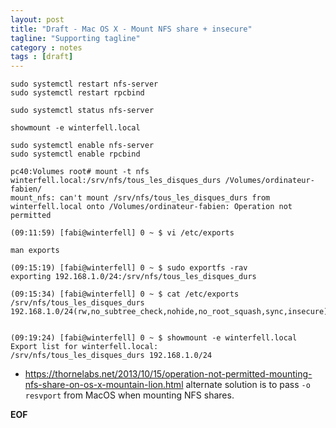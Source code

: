 ```yaml
---
layout: post
title: "Draft - Mac OS X - Mount NFS share + insecure"
tagline: "Supporting tagline"
category : notes
tags : [draft]
---
```



    sudo systemctl restart nfs-server
    sudo systemctl restart rpcbind

    sudo systemctl status nfs-server

    showmount -e winterfell.local

    sudo systemctl enable nfs-server
    sudo systemctl enable rpcbind

    pc40:Volumes root# mount -t nfs winterfell.local:/srv/nfs/tous_les_disques_durs /Volumes/ordinateur-fabien/
    mount_nfs: can't mount /srv/nfs/tous_les_disques_durs from winterfell.local onto /Volumes/ordinateur-fabien: Operation not permitted

    (09:11:59) [fabi@winterfell] 0 ~ $ vi /etc/exports

    man exports

    (09:15:19) [fabi@winterfell] 0 ~ $ sudo exportfs -rav
    exporting 192.168.1.0/24:/srv/nfs/tous_les_disques_durs

    (09:15:34) [fabi@winterfell] 0 ~ $ cat /etc/exports
    /srv/nfs/tous_les_disques_durs  192.168.1.0/24(rw,no_subtree_check,nohide,no_root_squash,sync,insecure)


    (09:19:24) [fabi@winterfell] 0 ~ $ showmount -e winterfell.local
    Export list for winterfell.local:
    /srv/nfs/tous_les_disques_durs 192.168.1.0/24

* <https://thornelabs.net/2013/10/15/operation-not-permitted-mounting-nfs-share-on-os-x-mountain-lion.html>
  alternate solution is to pass `-o resvport` from MacOS when mounting NFS shares.


__EOF__

